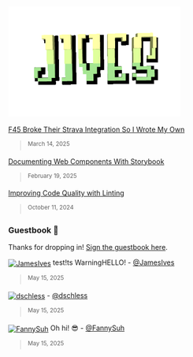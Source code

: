 <a href="https://jamesiv.es" target="_blank" rel="noopener noreferrer">
 <img src="./logo.gif" alt="Jives" width="350px" height="224px" />
</a>

<!--feed-->

[F45 Broke Their Strava Integration So I Wrote My Own](https://jamesiv.es/blog/experiment/javascript/2025/03/14/f45-broke-my-beloved-strava-integration)

> <sup>March 14, 2025</sup>

[Documenting Web Components With Storybook](https://jamesiv.es/blog/frontend/javascript/2025/02/19/documenting-web-components-with-storybook)

> <sup>February 19, 2025</sup>

[Improving Code Quality with Linting](https://jamesiv.es/blog/leadership/2024/10/11/improving-code-quality-with-linting)

> <sup>October 11, 2024</sup>

<!--feed-->

### Guestbook 📖

Thanks for dropping in! [Sign the guestbook here](https://github.com/JamesIves/JamesIves/issues/1).

<!--guestbook-->

<a href="https://github.com/JamesIves"><img width="24" height="24" align="center" src="https://images.weserv.nl/?url=https%3A%2F%2Favatars.githubusercontent.com%2Fu%2F10888441%3Fs%3D24%26u%3D4713805daba1c9e5bb4ebcf09eb591d28f7de554%26v%3D4&h=24&w=24&fit=cover&mask=circle&maxage=7d" alt="JamesIves"></a> test!ts WarningHELLO! - [@JamesIves](https://github.com/JamesIves)
></a> <sup>May 15, 2025</sup>

<a href="https://github.com/dschless"><img width="24" height="24" align="center" src="https://images.weserv.nl/?url=https%3A%2F%2Favatars.githubusercontent.com%2Fu%2F1175390%3Fs%3D24%26u%3Dac4b387eaf17903f7678a3c5867ca76359d5563d%26v%3D4&h=24&w=24&fit=cover&mask=circle&maxage=7d" alt="dschless"></a>  - [@dschless](https://github.com/dschless)
></a> <sup>May 15, 2025</sup>

<a href="https://github.com/FannySuh"><img width="24" height="24" align="center" src="https://images.weserv.nl/?url=https%3A%2F%2Favatars.githubusercontent.com%2Fu%2F146684250%3Fs%3D24%26u%3Dd8efbbb837c5f7f39d708f0dea749ad8e2f52464%26v%3D4&h=24&w=24&fit=cover&mask=circle&maxage=7d" alt="FannySuh"></a> Oh hi! 😎 - [@FannySuh](https://github.com/FannySuh)
></a> <sup>May 15, 2025</sup>


<!--guestbook-->
